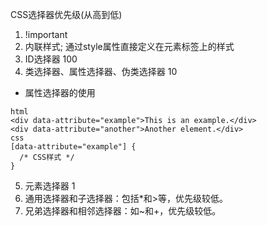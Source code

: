 CSS选择器优先级(从高到低)
1. !important 
2. 内联样式; 通过style属性直接定义在元素标签上的样式
3. ID选择器  100
4. 类选择器、属性选择器、伪类选择器 10 
- 属性选择器的使用
```
html
<div data-attribute="example">This is an example.</div>
<div data-attribute="another">Another element.</div>
css
[data-attribute="example"] {
  /* CSS样式 */
}
```
5. 元素选择器 1
6. 通用选择器和子选择器：包括*和>等，优先级较低。
7. 兄弟选择器和相邻选择器：如~和+，优先级较低。
